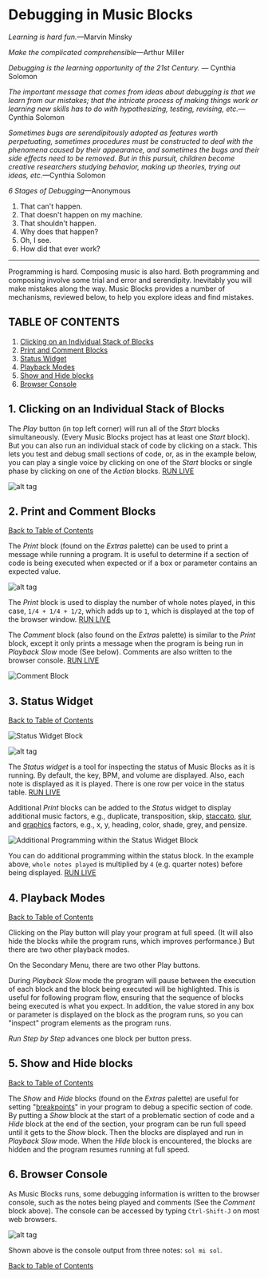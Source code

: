﻿# Debugging in Music Blocks

*Learning is hard fun.*&mdash;Marvin Minsky

*Make the complicated comprehensible*&mdash;Arthur Miller

*Debugging is the learning opportunity of the 21st Century.* &mdash;
Cynthia Solomon

*The important message that comes from ideas about debugging is that
we learn from our mistakes; that the intricate process of making
things work or learning new skills has to do with hypothesizing,
testing, revising, etc.*&mdash;Cynthia Solomon

*Sometimes bugs are serendipitously adopted as features worth
perpetuating, sometimes procedures must be constructed to deal with
the phenomena caused by their appearance, and sometimes the bugs and
their side effects need to be removed. But in this pursuit, children
become creative researchers studying behavior, making up theories,
trying out ideas, etc.*&mdash;Cynthia Solomon

*6 Stages of Debugging*&mdash;Anonymous
1. That can't happen.
2. That doesn't happen on my machine.
3. That shouldn't happen.
4. Why does that happen?
5. Oh, I see.
6. How did that ever work?

----

Programming is hard. Composing music is also hard. Both programming
and composing involve some trial and error and serendipity. Inevitably
you will make mistakes along the way. Music Blocks provides a number
of mechanisms, reviewed below, to help you explore ideas and find
mistakes.

## <a>TABLE OF CONTENTS</a>

1. [Clicking on an Individual Stack of Blocks](#1-clicking-on-an-individual-stack-of-blocks)
2. [Print and Comment Blocks](#2-print-and-comment-blocks)
3. [Status Widget](#3-status-widget)
4. [Playback Modes](#4-playback-modes)
5. [Show and Hide blocks](#5-show-and-hide-blocks)
6. [Browser Console](#6-browser-console)

## <a>1. Clicking on an Individual Stack of Blocks</a>

The *Play* button (in top left corner) will run all of the *Start*
blocks simultaneously. (Every Music Blocks project has at least one
*Start* block). But you can also run an individual stack of code by
clicking on a stack. This lets you test and debug small sections of
code, or, as in the example below, you can play a single voice by
clicking on one of the *Start* blocks or single phase by clicking on
one of the *Action* blocks. [RUN LIVE](https://musicblocks.sugarlabs.org/index.html?id=1732463245651983&run=True)

![alt tag](https://github.com/sugarlabs/musicblocks/blob/master/images/startblocks_debug_guide.png "Start Blocks")

## <a>2. Print and Comment Blocks</a>

[Back to Table of Contents](#table-of-contents)

The *Print* block (found on the *Extras* palette) can be used to print
a message while running a program. It is useful to determine if a
section of code is being executed when expected or if a box or
parameter contains an expected value.

![alt tag](https://github.com/sugarlabs/musicblocks/blob/master/images/print_example2_debug_guide.png "Print Block")

The *Print* block is used to display the number of whole notes played,
in this case, `1/4 + 1/4 + 1/2`, which adds up to `1`, which is
displayed at the top of the browser window. [RUN LIVE](https://musicblocks.sugarlabs.org/index.html?id=1732474452574359&run=True)

The *Comment* block (also found on the *Extras* palette) is similar to
the *Print* block, except it only prints a message when the program is
being run in *Playback Slow* mode (See below). Comments are also
written to the browser console. [RUN LIVE](https://musicblocks.sugarlabs.org/index.html?id=1732825564345176&run=True)

![Comment Block](./images/Comment_block_DebuggingMd.svg "Comment Block")

## <a>3. Status Widget</a>

[Back to Table of Contents](#table-of-contents)

![Status Widget Block](./images/Status_widget_debuggingMd.svg "Status Widget Block")

![alt tag](https://github.com/sugarlabs/musicblocks/blob/master/images/status_example_debug_guide.png "Status in tabular form")

The *Status widget* is a tool for inspecting the status of Music
Blocks as it is running. By default, the key, BPM, and volume are
displayed. Also, each note is displayed as it is played. There is one
row per voice in the status table. [RUN LIVE](https://musicblocks.sugarlabs.org/index.html?id=1732541757152077&run=True)

Additional *Print* blocks can be added to the *Status* widget to
display additional music factors, e.g., duplicate, transposition,
skip, [staccato](#MORE-TRANSFORMATIONS),
[slur](#MORE-TRANSFORMATIONS), and [graphics](#GRAPHICS) factors,
e.g., x, y, heading, color, shade, grey, and pensize.

![Additional Programming within the Status Widget Block](./images/Status_Widget_additional_programming_DebuggingMd.svg "Additional Programming within the Status Widget Block")

You can do additional programming within the status block. In the
example above, `whole notes played` is multiplied by `4` (e.g. quarter notes)
before being displayed. [RUN LIVE](https://musicblocks.sugarlabs.org/index.html?id=1732553086132345&run=True)

## <a>4. Playback Modes</a>

[Back to Table of Contents](#table-of-contents)

Clicking on the Play button will play your program at full speed.
(It will also hide the blocks while the program runs, which improves
performance.) But there are two other playback modes.

On the Secondary Menu, there are two other Play buttons.

During *Playback Slow* mode the program will pause between the execution
of each block and the block being executed will be highlighted. This is
useful for following program flow, ensuring that the sequence of blocks
being executed is what you expect. In addition, the value stored in any
box or parameter is displayed on the block as the program runs, so you
can "inspect" program elements as the program runs.

*Run Step by Step* advances one block per button press.

## <a>5. Show and Hide blocks</a>

[Back to Table of Contents](#table-of-contents)

The *Show* and *Hide* blocks (found on the *Extras* palette) are
useful for setting
"[breakpoints](https://en.wikipedia.org/wiki/Breakpoint)" in your
program to debug a specific section of code. By putting a *Show* block
at the start of a problematic section of code and a *Hide* block at
the end of the section, your program can be run full speed until it
gets to the *Show* block. Then the blocks are displayed and
run in *Playback Slow* mode. When the *Hide* block is encountered, the
blocks are hidden and the program resumes running at full speed.

## <a>6. Browser Console</a>

As Music Blocks runs, some debugging information is written to the
browser console, such as the notes being played and comments (See the
*Comment* block above). The console can be accessed by typing
`Ctrl-Shift-J` on most web browsers.

![alt tag](https://github.com/sugarlabs/musicblocks/blob/master/images/browserconsole_debug_guide.png "Console blocks")

Shown above is the console output from three notes: `sol mi sol`.

[Back to Table of Contents](#table-of-contents)